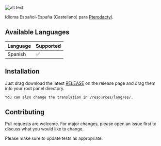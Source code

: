 ![alt text](https://cdn.pterodactyl.io/logos/new/pterodactyl_logo_transparent.png)

Idioma Español-España (Castellano) para [Pterodactyl](https://pterodactyl.io).

## Available Languages

| Language  | Supported          |
| -------   | ------------------ |
| Spanish   | :white_check_mark: |

## Installation

Just drag download the latest [RELEASE](https://github.com/Jaie55/pterodactyl-spanish/tree/main/resources/lang) on the release page 
and drag them into your root panel directory.

```
You can also change the translation in /resources/lang/es/.
```

## Contributing
Pull requests are welcome. For major changes, please open an issue first to discuss what you would like to change.

Please make sure to update tests as appropriate.
